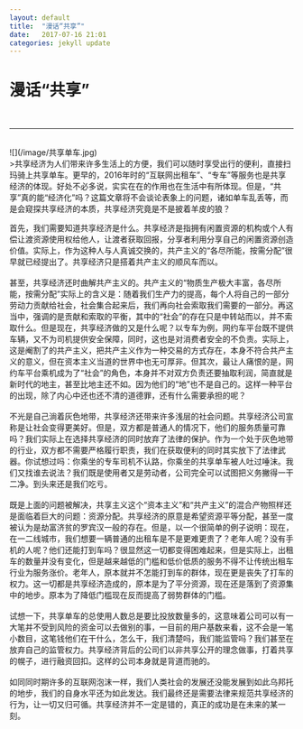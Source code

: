 ```yaml
---
layout: default
title:  "漫话“共享”"
date:   2017-07-16 21:01
categories: jekyll update
---
```

<h1>漫话“共享”</h1>
<br>
<hr>
<br>
![](/image/共享单车.jpg)
<br>
>共享经济为人们带来许多生活上的方便，我们可以随时享受出行的便利，直接扫玛骑上共享单车。更早的，2016年时的“互联网出租车”、“专车”等服务也是共享经济的体现。好处不必多说，实实在在的作用也在生活中有所体现。但是，“共享”真的能“经济化”吗？这篇文章将不会谈论表象上的问题，诸如单车乱丢等，而是会窥探共享经济的本质，共享经济究竟是不是披着羊皮的狼？  

首先，我们需要知道共享经济是什么。共享经济是指拥有闲置资源的机构或个人有偿让渡资源使用权给他人，让渡者获取回报，分享者利用分享自己的闲置资源创造价值。实际上，作为这种人与人真诚交换的，共产主义的“各尽所能，按需分配”很早就已经提出了。共享经济只是搭着共产主义的顺风车而以。  
<br>
甚至，共享经济还时曲解共产主义的。共产主义的“物质生产极大丰富，各尽所能，按需分配”实际上的含义是：随着我们生产力的提高，每个人将自己的一部分劳动力贡献给社会，社会集合起来后，我们再向社会索取我们需要的一部分。再这当中，强调的是贡献和索取的平衡，其中的“社会”的存在只是中转站而以，并不索取什么。但是现在，共享经济做的又是什么呢？以专车为例，网约车平台既不提供车辆，又不为司机提供安全保障，同时，这也是对消费者安全的不负责。实际上，这是阉割了的共产主义，把共产主义作为一种交易的方式存在，本身不符合共产主义的意义，但在资本主义当道的世界中也无可厚非。但其次，最让人痛恨的是，网约车平台乘机成为了“社会”的角色，本身并不对双方负责还要抽取利润，简直就是新时代的地主，甚至比地主还不如。因为他们的“地”也不是自己的。这样一种平台的出现，除了内心中还也还不清的道德罪，还有什么需要承担的呢？  
<br>
不光是自己淌着灰色地带，共享经济还带来许多浅层的社会问题。共享经济公司宣称是让社会变得更美好。但是，双方都是普通人的情况下，他们的服务质量可靠吗？我们实际上在选择共享经济的同时放弃了法律的保护。作为一个处于灰色地带的行业，双方都不需要严格履行职责，我们在获取便利的同时其实放下了法律武器。你试想过吗：你乘坐的专车司机不认路，你乘坐的共享单车被人吐过唾沫。我们又找谁去说法？我们既是使用者又是劳动者，公司完全可以试图把义务撇得一干二净。到头来还是我们吃亏。  
<br>
既是上面的问题被解决，共享主义这个“资本主义”和“共产主义”的混合产物照样还是面临着巨大的问题：资源分配。共享经济的原意是希望资源平等分配，甚至一度被认为是劫富济贫的罗宾汉一般的存在。但是，以一个很简单的例子说明：现在，在一二线城市，我们想要一辆普通的出租车是不是更难更贵了？老年人呢？没有手机的人呢？他们还能打到车吗？很显然这一切都变得困难起来，但是实际上，出租车的数量并没有变化，但是越来越低的门槛和低价低质的服务不得不让传统出租车行业为服务涨价。老年人，原本就并不怎能打到车的群体，现在更是丧失了打车的权力。这一切都是共享经济造成的，原本是为了平分资源，现在还是落到了资源集中的地步。原本为了降低门槛现在反而提高了弱势群体的门槛。  
<br>
试想一下，共享单车的总使用人数总是要比投放数量多的，这意味着公司可以有一大笔并不受到风险的资金可以去做别的事，一目前的用户基数来看，这不会是一笔小数目，这笔钱他们在干什么，怎么干，我们清楚吗，我们能监管吗？我们甚至在放弃自己的监管权力。共享经济背后的公司们以非共享公开的理念做事，打着共享的幌子，进行融资回扣。这样的公司本身就是背道而驰的。  
<br>
如同同时期许多的互联网泡沫一样，我们人类社会的发展还没能发展到如此乌邦托的地步，我们的自身水平还为如此发达。我们最终还是需要法律来规范共享经济的行为，让一切又归可循。共享经济并不一定是错的，真正的成功是在未来的某一刻。
